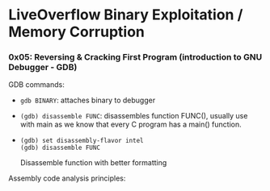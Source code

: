 # LiveOverflow Binary Exploitation / Memory Corruption

### 0x05: Reversing & Cracking First Program (introduction to GNU Debugger - GDB)

GDB commands:

- `gdb BINARY`: attaches binary to debugger

- `(gdb) disassemble FUNC`: disassembles function FUNC(), usually use with main as we know that every C program has a main() function. 

- ```
  (gdb) set disassembly-flavor intel
  (gdb) disassemble FUNC
  ```
    
    Disassemble function with better formatting

Assembly code analysis principles:

